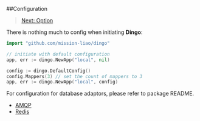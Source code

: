 ##Configuration
> [Next: Option](option.md)

There is nothing much to config when initiating __Dingo__:
```go
import "github.com/mission-liao/dingo"

// initiate with default configuration
app, err := dingo.NewApp("local", nil)

config := dingo.DefaultConfig()
config.Mappers(3) // set the count of mappers to 3
app, err := dingo.NewApp("local", config)
```

For configuration for database adaptors, please refer to package README.
 - [AMQP](../amqp/README.md)
 - [Redis](../redis/README.md)

